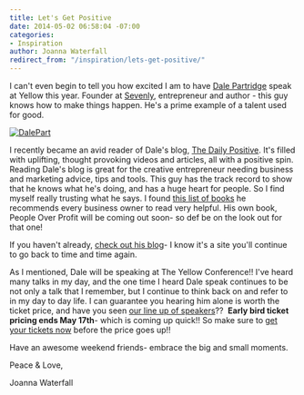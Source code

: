 ```yaml
---
title: Let's Get Positive
date: 2014-05-02 06:58:04 -07:00
categories:
- Inspiration
author: Joanna Waterfall
redirect_from: "/inspiration/lets-get-positive/"
---
```


I can't even begin to tell you how excited I am to have [Dale Partridge](http://dalepartridge.com/) speak at Yellow this year. Founder at [Sevenly](www.sevenly.org), entrepreneur and author - this guy knows how to make things happen. He's a prime example of a talent used for good.

[![DalePart](https://yellow-blog-images.imgix.net/2014/05/DalePart.png)](https://yellow-blog-images.imgix.net/2014/05/DalePart.png)

I recently became an avid reader of Dale's blog, [The Daily Positive](http://dalepartridge.com/). It's filled with uplifting, thought provoking videos and articles, all with a positive spin. Reading Dale's blog is great for the creative entrepreneur needing business and marketing advice, tips and tools. This guy has the track record to show that he knows what he's doing, and has a huge heart for people. So I find myself really trusting what he says. I found [this list of books](http://dalepartridge.com/11-books-every-entrepreneur-needs-read/) he recommends every business owner to read very helpful. His own book, People Over Profit will be coming out soon- so def be on the look out for that one!

If you haven't already, [check out his blog](http://dalepartridge.com/)- I know it's a site you'll continue to go back to time and time again.

As I mentioned, Dale will be speaking at The Yellow Conference!! I've heard many talks in my day, and the one time I heard Dale speak continues to be not only a talk that I remember, but I continue to think back on and refer to in my day to day life. I can guarantee you hearing him alone is worth the ticket price, and have you seen [our line up of speakers](http://yellowconference.com/home/our-team/)??  **Early bird ticket pricing ends May 17th**- which is coming up quick!! So make sure to [get your tickets now](https://ti.to/yellowconference/the-yellow-conference) before the price goes up!!

Have an awesome weekend friends- embrace the big and small moments.

Peace & Love,

Joanna Waterfall

